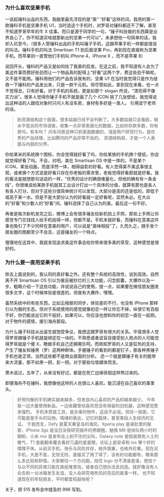 ### 为什么喜欢坚果手机

一说起锤科出品的东西，我脑里最先浮现的是“美” “好看”这样的词。我用的第一款锤科手机是坚果手机 U1，当时选这个手机时，对罗哥对锤科都还不了解，甚至不知道罗哥早年的牛 X 往事。而只是源于同学的一句，“锤子科技做的东西算是业界良心了，你不知道买啥就那新出的坚果一代可以”。未承想他一句简单的话，我却入坑至今。（很多人管锤科出品的手机叫锤子手机，这跟苹果手机一样都是错误的叫法。锤科手机的叫法 Smartisan T1 到后面坚果 Pro，再到现在直接称为坚果手机。而苹果则一直管他们手机叫 iPhone 4，iPhone X ，而不是苹果 8）

说回开头，锤科的产品又是如何给了我美的启发。在这之前，我不知道有人会为了美这件事而费好些劲而让一个物品真的配得上“好看”这两个字，费这些劲干嘛呢，又不是不能用。锤科用他们的产品告诉我有的，坚果 U1 在当时我觉得只是作为拯救一下锤科的产品发出来，只是一款千元机。但尽管如此，拿到现在来看，也一点不觉得丑，只有好看。对于手机的系统，更是如那个 slogan 所说，“漂亮得不像实力派”。很多人觉得你锤子手机不就是画了几个 ICON 挑了几张壁纸，我觉得说出这种话的人跟找对象时只问人有没车房，身材有多好是一类人。
引用梁宁老师的话。

> 到资源结构这个层面，很多姑娘已经不会判断了。大多数姑娘只会看脸，做水平低劣的市场调查，收集一点非常表面化的数据，比如你存款多数，你有房吗，有车吗？
> 问车问房这种只抓表面数据的，浅层用户研究行为，是优秀的产品经理，比如腾讯的产品非常不齿的。
> 资源结构层，才是一个人表面与内部的分界。

你给某米的系统换个图标，你会觉得就好看了吗，你给某族的手机换个壁纸，你会就觉得好看了吗。不会，对吧。美在 Smartisan OS 中是一体的，不是某个 ICON，某张动画，而是浑然一体，相得益彰的好看。有人觉得美不美这事很主观，或者换个方式说是好看只存在你老板的需求里，老板觉得好看那就是好看。我的看法是就想那句话说的一样，“优秀的设计的确很难量化，但他的确有有一条金线”，你很难说给某款手机就其工业设计打出一个具体的分值，就算有那也是各人有各人打分，但对于这些分值简单统计可以发现，大部分是高的还是低的，即低于或高于某一水。但是不是大部分认为的好看就一定好看呢，显然未必。在大众的“好看”和少数人的“好看”间，锤科选择了自己认为的美。最后这一句不好。

再者是每次新机发完之后，微博上会有很多锤友给新机拍上手照，那些上手照让你感觉专门花钱找人给手机拍得一样，但都不是。手机本就好看，而锤科在意美这件事也吸引了不少同样在意美的用户，可以说是“臭味相投”了。久而久之，随手发个朋友圈的图都至少不会丑，这是锤友的一个特点。

慢慢地在这其中，我就发现追求美这件事会给你带来很多美的享受，这种感觉是很好的。

### 为什么要一直用坚果手机

除去上面说到的，我认同的真好看之外。还有整个系统的高效性，说到高效。自然离不开 Smartisan OS 引以为傲且被抄烂的三大功能，闪念胶囊，大爆炸以及一步。粗略介绍一下这些功能，并说说自己的使用，提一点，如果要在微信朋友圈发很多文字，这个时候体验是很差的，但我有大爆炸，嘿嘿。

虽然系统中的有些东西，比如云相册的同步，体验差的不行，也没有 iPhone 那样引以为傲的生态。但对于系统使用的感觉就像初恋一样让你忘不掉，纵使它有百般不好，你仍能说出它的千般好。如果可以，你应该也想和你的初恋一直在一起把。对于物件的感情，援引海舟那段。

为什么锤子科技从出诞生就饱受争议，我想这跟罗哥有很大的关系。毕竟很多人觉得罗哥跟锤子手机就是绑定在一块的。不熟悉或者说盲目接受别人观点的人可能觉得罗哥就是个傻 X，瞎做手机自己还搁哪乐呵。而熟知罗哥的人又是狂热的支持，产生了锤友和锤黑（罗）这两种群体。手握锤子的看到的都是钉子，那各种黑锤子手机也是正常。当然这些都不是商业层面的分析。
还一个就是跟锤子有关的能带来大流量，那不如黑一把，彭一把。对于那些垃圾媒体而言。

萧木说过，五年了，从来没有好过，都是在死亡边缘徘徊这样熬过来的。

即便海舟不在锤科，我想像他这样的人也很让人喜欢。能沉浸在自己喜欢的事里头。

> 好用均衡的手机确实越来越多，但发自内心喜欢的产品却越来越少。
> 今年我一边大量使用新品，一边收藏曾经喜欢但没有保留的旧机器，这种感觉愈发强烈。
> 手机本质是工具，是办事的物件，这自不必说。但另一层面，它可能是是手头的玩物，情绪的表达，记忆的载体，甚至某段人生经历的见证。
> 于我而言，Defy 是夏天秦皇岛的海风，Xperia play 是桌肚里的秘密，iPhone 3gs 是没日没夜研究插件的黑眼圈，魅族 M9 是排队两小时的期盼，小米 mix 是发布会上刹不住的尖叫，Galaxy note 是假装商务人士的稚气，T1 是能翻来覆去看好几遍的星星眼，论坛上是安卓和 ios 哪个好的喋喋不休。从前买手机，快乐与风险并存，格外慎重，也格外珍重。现在买手机，大差不差，无惊无险，直接买了用了得了，该有的功能都有，哪来那么多比较和矫情。大家都往一个方向跑，挡住 logo 分不清谁是谁，想找个与众不同的异类只能在故纸堆里找，或者自己想办法去创造。就好像没有人会去和一台冰箱发生友谊，没人会研究电吹风的背后的故事一样。
> 也不知道现在的年轻朋友，平时都爱捣鼓啥呢？

关于，把 515 发布会中提及的 996 写到。
